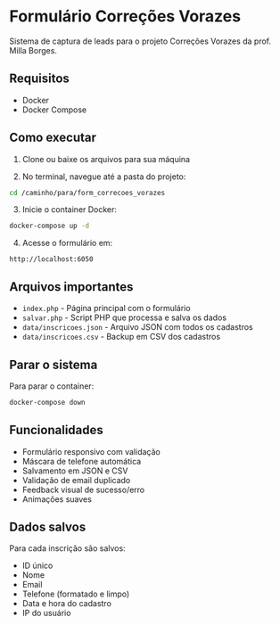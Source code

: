 # Formulário Correções Vorazes

Sistema de captura de leads para o projeto Correções Vorazes da prof. Milla Borges.

## Requisitos

- Docker
- Docker Compose

## Como executar

1. Clone ou baixe os arquivos para sua máquina

2. No terminal, navegue até a pasta do projeto:
```bash
cd /caminho/para/form_correcoes_vorazes
```

3. Inicie o container Docker:
```bash
docker-compose up -d
```

4. Acesse o formulário em:
```
http://localhost:6050
```

## Arquivos importantes

- `index.php` - Página principal com o formulário
- `salvar.php` - Script PHP que processa e salva os dados
- `data/inscricoes.json` - Arquivo JSON com todos os cadastros
- `data/inscricoes.csv` - Backup em CSV dos cadastros

## Parar o sistema

Para parar o container:
```bash
docker-compose down
```

## Funcionalidades

- Formulário responsivo com validação
- Máscara de telefone automática
- Salvamento em JSON e CSV
- Validação de email duplicado
- Feedback visual de sucesso/erro
- Animações suaves

## Dados salvos

Para cada inscrição são salvos:
- ID único
- Nome
- Email
- Telefone (formatado e limpo)
- Data e hora do cadastro
- IP do usuário